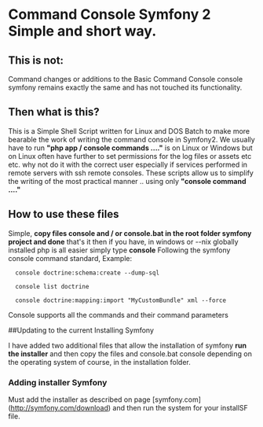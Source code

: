 # Command Console Symfony 2 Simple and short way.
## This is not:


Command changes or additions to the Basic Command Console console symfony remains exactly the same and has not touched its functionality.

## Then what is this?

This is a Simple Shell Script written for Linux and DOS Batch to make more bearable the work of writing the command console in Symfony2. We usually have to run **"php app / console commands ...."** is on Linux or Windows but on Linux often have further to set permissions for the log files or assets etc etc. why not do it with the correct user especially if services performed in remote servers with ssh remote consoles. These scripts allow us to simplify the writing of the most practical manner .. using only **"console command ...."**


## How to use these files

Simple, **copy files console and / or console.bat in the root folder symfony project and done** that's it then if you have, in windows or --nix globally installed php is all easier simply type **console** Following the symfony console command standard, Example:

      console doctrine:schema:create --dump-sql

      console list doctrine

      console doctrine:mapping:import "MyCustomBundle" xml --force


Console supports all the commands and their command parameters

##Updating to the current Installing Symfony

I have added two additional files that allow the installation of symfony **run the installer** and then copy the files and console.bat console depending on the operating system of course, in the installation folder.


### Adding installer Symfony

Must add the installer as described on page [symfony.com] (http://symfony.com/download) and then run the system for your installSF file.

